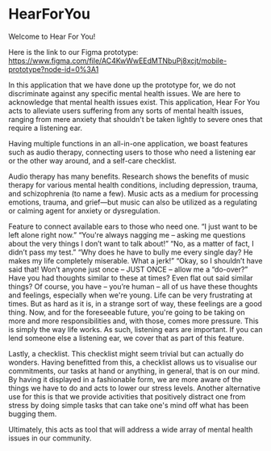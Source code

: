 # HearForYou

Welcome to Hear For You!

Here is the link to our Figma prototype:
https://www.figma.com/file/AC4KwWwEEdMTNbuPj8xcjt/mobile-prototype?node-id=0%3A1

In this application that we have done up the prototype for, we do not discriminate against any specific mental health issues. We are here to acknowledge that mental health issues exist. This application, Hear For You acts to alleviate users suffering from any sorts of mental health issues, ranging from mere anxiety that shouldn't be taken lightly to severe ones that require a listening ear.

Having multiple functions in an all-in-one application, we boast features such as audio therapy, connecting users to those who need a listening ear or the other way around, and a self-care checklist.

Audio therapy has many benefits. Research shows the benefits of music therapy for various mental health conditions, including depression, trauma, and schizophrenia (to name a few). Music acts as a medium for processing emotions, trauma, and grief—but music can also be utilized as a regulating or calming agent for anxiety or dysregulation.

Feature to connect available ears to those who need one.
“I just want to be left alone right now.”
“You're always nagging me – asking me questions about the very things I don’t want to talk about!”
“No, as a matter of fact, I didn’t pass my test.”
“Why does he have to bully me every single day? He makes my life completely miserable. What a jerk!”
“Okay, so I shouldn’t have said that! Won’t anyone just once – JUST ONCE – allow me a “do-over?”
Have you had thoughts similar to these at times?
Even flat out said similar things? Of course, you have – you’re human – all of us have these thoughts and feelings, especially when we're young. Life can be very frustrating at times. But as hard as it is, in a strange sort of way, these feelings are a good thing. Now, and for the foreseeable future, you're going to be taking on more and more responsibilities and, with those, comes more pressure. This is simply the way life works. As such, listening ears are important. If you can lend someone else a listening ear, we cover that as part of this feature.

Lastly, a checklist. This checklist might seem trivial but can actually do wonders. Having benefitted from this, a checklist allows us to visualise our commitments, our tasks at hand or anything, in general, that is on our mind. By having it displayed in a fashionable form, we are more aware of the things we have to do and acts to lower our stress levels. Another alternative use for this is that we provide activities that positively distract one from stress by doing simple tasks that can take one's mind off what has been bugging them.

Ultimately, this acts as tool that will address a wide array of mental health issues in our community.
